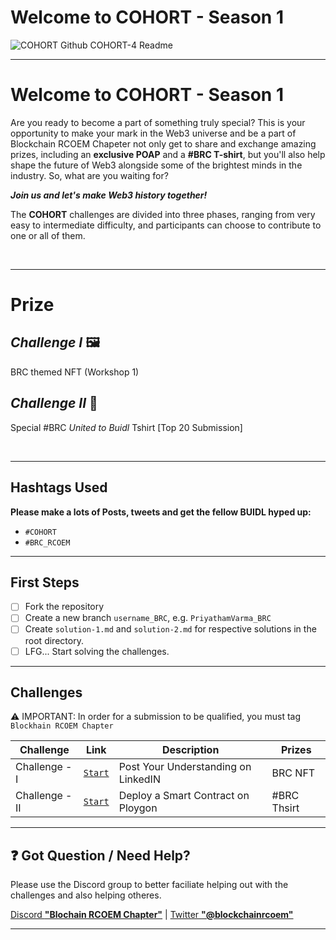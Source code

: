 
# Welcome to COHORT - Season 1

![COHORT Github COHORT-4 Readme](https://user-images.githubusercontent.com/75811912/230791682-d467de3c-eb2c-4504-91f6-0d56075b9966.png)

---

# Welcome to COHORT - Season 1

Are you ready to become a part of something truly special? This is your opportunity to make your mark in the Web3 universe and be a part of Blockchain RCOEM Chapeter not only get to share and exchange amazing prizes, including an **exclusive POAP** and a **#BRC T-shirt**, but you'll also help shape the future of Web3 alongside some of the brightest minds in the industry. So, what are you waiting for? 

***Join us and let's make Web3 history together!***

The **COHORT** challenges are divided into three phases, ranging from very easy to intermediate difficulty, and participants can choose to contribute to one or all of them.

<br>

---
# Prize
## *Challenge I* 🖼️
BRC themed NFT (Workshop 1)

## *Challenge II* 👕
Special #BRC *United to Buidl* Tshirt [Top 20 Submission]

<br>

---
## Hashtags Used

**Please make a lots of Posts, tweets and get the fellow BUIDL hyped up:**

- `#COHORT`
- `#BRC_RCOEM`

---

## First Steps

- [ ] Fork the repository
- [ ] Create a new branch `username_BRC`, e.g. `PriyathamVarma_BRC`
- [ ] Create `solution-1.md` and `solution-2.md` for respective solutions in the root directory.
- [ ] LFG... Start solving the challenges.
---

## Challenges

⚠️ IMPORTANT: In order for a submission to be qualified, you must tag `Blockhain RCOEM Chapter`

| Challenge    | Link                                                                                       | Description                                              | Prizes                |
| ------------ | ------------------------------------------------------------------------------------------ | -------------------------------------------------------- | --------------------- |
| Challenge -I | [`Start`](https://github.com/Blockchain-RCOEM-Chapter/COHORT-Season1/blob/COHORT-4/challenge-1.md) | Post Your Understanding on LinkedIN       | BRC NFT            |
| Challenge -II | [`Start`](https://github.com/Blockchain-RCOEM-Chapter/COHORT-Season1/blob/COHORT-4/challenge-2.md) | Deploy a Smart Contract on Ploygon| #BRC Thsirt |

---

## ❓ Got Question / Need Help?

Please use the Discord group to better faciliate helping out with the challenges and also helping otheres.

[Discord **"Blochain RCOEM Chapter"**](https://discord.gg/PSRnXxHc) | [Twitter **"@blockchainrcoem"**]( https://twitter.com/blockchainrcoem)

---

